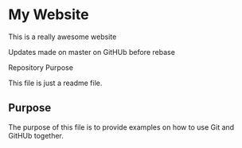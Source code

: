# My Website

This is a really awesome website

Updates made on master on GitHUb before rebase

 Repository Purpose

This file is just a readme file.

## Purpose

The purpose of this file is to provide examples
on how to use Git and GitHUb together.
